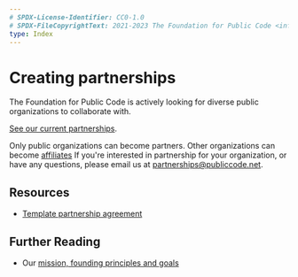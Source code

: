 ```yaml
---
# SPDX-License-Identifier: CC0-1.0
# SPDX-FileCopyrightText: 2021-2023 The Foundation for Public Code <info@publiccode.net>
type: Index
---
```


# Creating partnerships

The Foundation for Public Code is actively looking for diverse public organizations to collaborate with.

[See our current partnerships](../../organization/partnerships.md).

Only public organizations can become partners.
Other organizations can become [affiliates](../creating-affiliations/index.md)
If you're interested in partnership for your organization, or have any questions, please email us at <partnerships@publiccode.net>.

## Resources

* [Template partnership agreement](partnership-template.md)

## Further Reading

* Our [mission, founding principles and goals](../../organization/mission.md)
